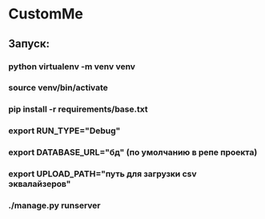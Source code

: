 # CustomMe

## Запуск:
### python virtualenv -m venv venv
### source venv/bin/activate
### pip install -r requirements/base.txt
### export RUN_TYPE="Debug"
### export DATABASE_URL="бд" (по умолчанию в репе проекта)
### export UPLOAD_PATH="путь для загрузки csv эквалайзеров"
### ./manage.py runserver